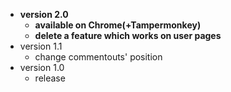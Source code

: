 * __version 2.0__
  - __available on Chrome(+Tampermonkey)__
  - __delete a feature which works on user pages__
* version 1.1
  - change commentouts' position
* version 1.0
  - release
